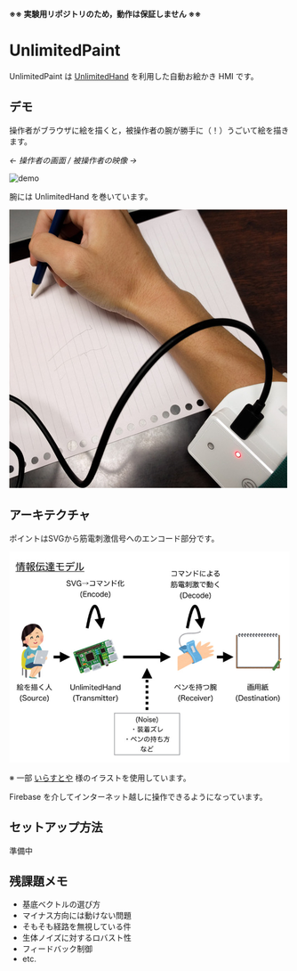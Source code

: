 **※※ 実験用リポジトリのため，動作は保証しません ※※**

UnlimitedPaint
=====

UnlimitedPaint は [UnlimitedHand](http://unlimitedhand.com/) を利用した自動お絵かき HMI です。

デモ
-----

操作者がブラウザに絵を描くと，被操作者の腕が勝手に（！）うごいて絵を描きます。

*← 操作者の画面 / 被操作者の映像 →*

![demo](asset/demo.gif)

腕には UnlimitedHand を巻いています。

![arm](asset/arm.jpg)

アーキテクチャ
-----

ポイントはSVGから筋電刺激信号へのエンコード部分です。

![architecture](asset/arch.jpg)

※ 一部 [いらすとや](http://www.irasutoya.com/) 様のイラストを使用しています。

Firebase を介してインターネット越しに操作できるようになっています。

セットアップ方法
-----

準備中

残課題メモ
-----

* 基底ベクトルの選び方
* マイナス方向には動けない問題
* そもそも経路を無視している件
* 生体ノイズに対するロバスト性
* フィードバック制御
* etc.
